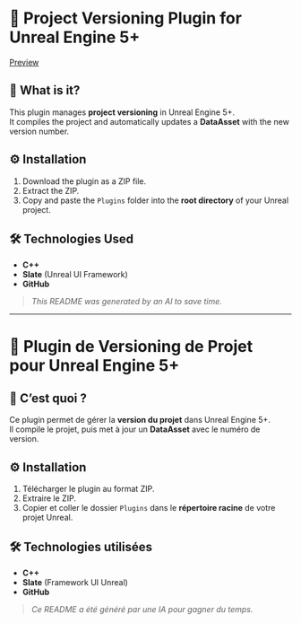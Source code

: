 # 📘 Project Versioning Plugin for Unreal Engine 5+

[Preview](logo.png)

## 🧩 What is it?

This plugin manages **project versioning** in Unreal Engine 5+.  
It compiles the project and automatically updates a **DataAsset** with the new version number.

## ⚙️ Installation

1. Download the plugin as a ZIP file.  
2. Extract the ZIP.  
3. Copy and paste the `Plugins` folder into the **root directory** of your Unreal project.

## 🛠️ Technologies Used

- **C++**  
- **Slate** (Unreal UI Framework)  
- **GitHub**

> _This README was generated by an AI to save time._

---

# 📘 Plugin de Versioning de Projet pour Unreal Engine 5+


## 🧩 C’est quoi ?

Ce plugin permet de gérer la **version du projet** dans Unreal Engine 5+.  
Il compile le projet, puis met à jour un **DataAsset** avec le numéro de version.

## ⚙️ Installation

1. Télécharger le plugin au format ZIP.  
2. Extraire le ZIP.  
3. Copier et coller le dossier `Plugins` dans le **répertoire racine** de votre projet Unreal.

## 🛠️ Technologies utilisées

- **C++**  
- **Slate** (Framework UI Unreal)  
- **GitHub**

> _Ce README a été généré par une IA pour gagner du temps._
